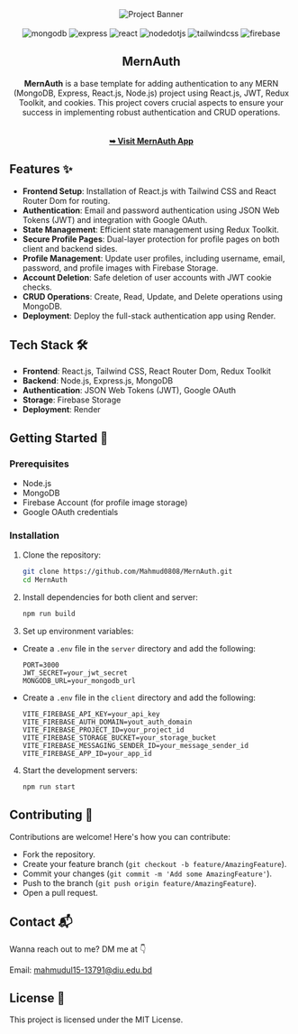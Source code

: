 <div align="center">
    <img src="https://i.postimg.cc/J0fwDNPW/Mern-Auth-Banner.png" alt="Project Banner">
  <br />
  <br />

  <div>
    <img src="https://img.shields.io/badge/-MongoDB-black?style=for-the-badge&logoColor=white&logo=mongodb&color=1FAD58" alt="mongodb" />
    <img src="https://img.shields.io/badge/-Express-black?style=for-the-badge&logoColor=white&logo=express&color=292929" alt="express" />
    <img src="https://img.shields.io/badge/-React-black?style=for-the-badge&logoColor=white&logo=react&color=1082A7" alt="react" />
    <img src="https://img.shields.io/badge/-Node.js-black?style=for-the-badge&logoColor=white&logo=nodedotjs&color=58A149" alt="nodedotjs" />
    <img src="https://img.shields.io/badge/-Tailwind_CSS-black?style=for-the-badge&logoColor=white&logo=tailwindcss&color=3FBFF8" alt="tailwindcss" />
    <img src="https://img.shields.io/badge/-Firebase-black?style=for-the-badge&logoColor=white&logo=firebase&color=393939" alt="firebase" />
  </div>

  <h2 align="center">MernAuth</h2>

  <div align="center">
     <b>MernAuth</b> is a base template for adding authentication to any MERN (MongoDB, Express, React.js, Node.js) project using React.js, JWT, Redux Toolkit, and cookies. This project covers crucial aspects to ensure your success in implementing robust authentication and CRUD operations.
  </div>
  <br />
  <br />
  <a href="https://mernauth-mwjp.onrender.com/"><strong>➥ Visit MernAuth App</strong></a>
</div>

## Features ✨

- **Frontend Setup**: Installation of React.js with Tailwind CSS and React Router Dom for routing.
- **Authentication**: Email and password authentication using JSON Web Tokens (JWT) and integration with Google OAuth.
- **State Management**: Efficient state management using Redux Toolkit.
- **Secure Profile Pages**: Dual-layer protection for profile pages on both client and backend sides.
- **Profile Management**: Update user profiles, including username, email, password, and profile images with Firebase Storage.
- **Account Deletion**: Safe deletion of user accounts with JWT cookie checks.
- **CRUD Operations**: Create, Read, Update, and Delete operations using MongoDB.
- **Deployment**: Deploy the full-stack authentication app using Render.

## Tech Stack 🛠️

- **Frontend**: React.js, Tailwind CSS, React Router Dom, Redux Toolkit
- **Backend**: Node.js, Express.js, MongoDB
- **Authentication**: JSON Web Tokens (JWT), Google OAuth
- **Storage**: Firebase Storage
- **Deployment**: Render

## Getting Started 🚀

### Prerequisites

- Node.js
- MongoDB
- Firebase Account (for profile image storage)
- Google OAuth credentials

### Installation

1. Clone the repository:
    ```sh
    git clone https://github.com/Mahmud0808/MernAuth.git
    cd MernAuth
    ```

2. Install dependencies for both client and server:
    ```sh
    npm run build
    ```

3. Set up environment variables:

- Create a `.env` file in the `server` directory and add the following:
    ```env
    PORT=3000
    JWT_SECRET=your_jwt_secret
    MONGODB_URL=your_mongodb_url
    ```

- Create a `.env` file in the `client` directory and add the following:
    ```env
    VITE_FIREBASE_API_KEY=your_api_key
    VITE_FIREBASE_AUTH_DOMAIN=yout_auth_domain
    VITE_FIREBASE_PROJECT_ID=your_project_id
    VITE_FIREBASE_STORAGE_BUCKET=your_storage_bucket
    VITE_FIREBASE_MESSAGING_SENDER_ID=your_message_sender_id
    VITE_FIREBASE_APP_ID=your_app_id
    ```

4. Start the development servers:
    ```sh
    npm run start
    ```

## Contributing 🤝

Contributions are welcome! Here's how you can contribute:

- Fork the repository.
- Create your feature branch (`git checkout -b feature/AmazingFeature`).
- Commit your changes (`git commit -m 'Add some AmazingFeature'`).
- Push to the branch (`git push origin feature/AmazingFeature`).
- Open a pull request.

## Contact 📬

Wanna reach out to me? DM me at 👇

Email: mahmudul15-13791@diu.edu.bd

## License 📜

This project is licensed under the MIT License.
